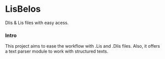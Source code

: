 # LisBelos

Dlis & Lis files with easy acess.

### Intro

This project aims to ease the workflow with .Lis and .Dlis files. 
Also, it offers a text parser module to work with structured texts.